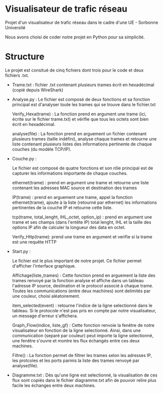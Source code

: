 # Visualisateur de trafic réseau
Projet d'un visualisateur de trafic réseau dans le cadre d'une UE - Sorbonne Université  

Nous avons choisi de coder notre projet en Python pour sa simplicité. 
# Structure 
Le projet est consitué de cinq fichiers dont trois pour le code et deux fichiers .txt.

  - Trame.txt : fichier .txt contenant plusieurs trames écrit en hexadécimal (copié depuis WireShark)

  - Analyse.py : 
    Le fichier est composé de deux fonctions et sa fonction principal est d'analyser toute les trames qui se trouve dans le fichier.txt
    
    Verify_Hexa(trame) : La fonction prend en argument une trame (ici, écrite sur le fichier trame.txt) et vérifie que tous les octets sont bien écrit en hexadécimal.
      
    analyse(file) : La fonction prend en arguement un fichier contenant plusieurs trames (taille indéfini), analyse chaque trames et retourne une liste contenant plusieurs listes des informations pertinente de chaque couches (du modèle TCP/IP).

  - Couche.py :
       
    Le fichier est composé de quatre fonctions et son rôle principal est de capturer les informations importante de chaque couches.
        
    ethernet(trame) : prend en argument une trame et retourne une liste contenant les adresses MAC source et destination des trames 

    IP(trame) : prend en arguement une trame, appel la fonction ethernet(trame), ajoute à la liste (retourné par ethernet) les informations pertinentes de la couche IP et retourne cette liste.
    
    tcp(trame, total_lenght, IHL_octet, option_ip) : prend en argument une trame et ses champs (dans l'entête IP)  total lenght, IHL et la taille des options IP afin de calculer la longueur des data en octet.
    
    Verify_Http(trame):  prend une trame en argument et verifie si la trame est une requête HTTP
    
    
  - Start.py : 
      
      Le fichier est le plus important de notre projet. Ce fichier permet d'afficher l'interface graphique.
      
      Affichage(liste_trames) : Cette fonction prend en arguement la liste des trames renvoyé par la fonction analyse et affiche dans un tableau l'adresse IP source, destination et le protocol associé à chaque trame. Toutes les communications (entre deux machines) sont delimités par une couleur, choisi aléatoirement. 
      
      item_selected(event) : retourne l'indice de la ligne selectionné dans le tableau. Si le protocole n'est pas pris en compte par notre visualisateur, un message d'erreur s'affichera. 
      
      Graph_Flow(indice, liste_gf) : Cette fonction renvoie la fenêtre de notre visualisateur en fonction de la ligne selectionné. Ainsi, dans une communication (separé par couleur) peut importe la ligne selectionné, une fenêtre s'ouvre et montre les flux échangés entre ces deux machines. 
      
      Filtre() : La fonction permet de filtrer les trames selon les adresses IP, les protcoles et les ports parmis la liste des trames renvoyé par analyse(file).
      
   - Diagramme.txt : 
     Dès qu'une ligne est selectionné, la visualisation de ces flux sont copiés dans le fichier diagramme.txt afin de pouvoir relire plus facile les échanges entre deux machines.
      
      
      
      
     
      
      
      
    
